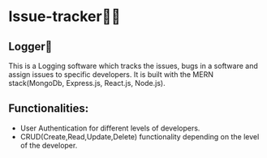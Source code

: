 # Issue-tracker👨‍💻

## Logger🚀
This is a Logging software which tracks the issues, bugs in a software and assign issues to specific developers. It is built with the MERN stack(MongoDb, Express.js, React.js, Node.js). 


## Functionalities:  
- User Authentication for different levels of developers.  
- CRUD(Create,Read,Update,Delete)  functionality depending on  the level of the developer.
